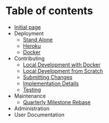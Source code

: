 # Table of contents

* [Initial page](README.md)
* Deployment
  * [Stand Alone](./Deployment/Stand-alone.md)
  * [Heroku](./Deployment/Heroku.md)
  * [Docker](./Deployment/Docker.md)
* Contributing
  * [Local Development with Docker](./Contributing/LocalDevelDocker.md)
  * [Local Development from Scratch](./Contributing/LocalDevelScratch.md)
  * [Submitting Changes](./Contributing/SubmittingChanges.md)
  * [Implementation Details](./Contributing/ImplementationDetails.md)
  * [Testing](./Contributing/Testing.md)
* Maintenance
  * [Quarterly Milestone Rebase](./Maintenance.md/QuarterlyMilestoneRebase.md)
* Administration
* User Documentation

